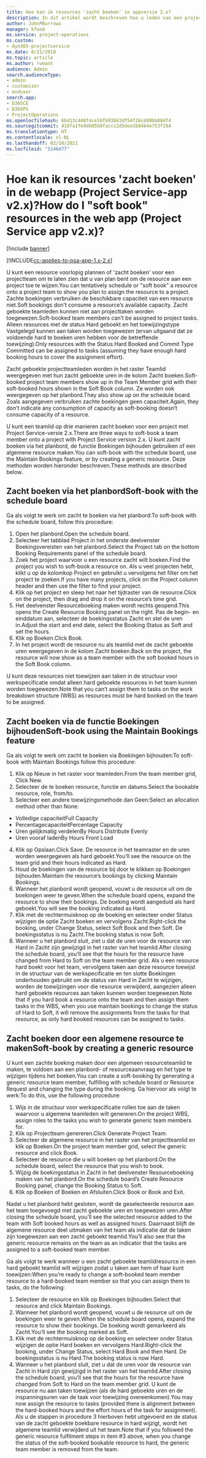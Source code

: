 ```yaml
---
title: Hoe kan ik resources 'zacht boeken' in appversie 2.x?
description: In dit artikel wordt beschreven hoe u leden van een projectteam zacht boekt met Project Service.
author: JohnPBurrows
manager: kfend
ms.service: project-operations
ms.custom:
- dyn365-projectservice
ms.date: 8/21/2018
ms.topic: article
ms.author: rumant
audience: Admin
search.audienceType:
- admin
- customizer
- enduser
search.app:
- D365CE
- D365PS
- ProjectOperations
ms.openlocfilehash: 6bd13c448f4ce16fb93843df54f26cdd9bb884f4
ms.sourcegitcommit: 418fa1fe9d605b8faccc2d5dee1b04b4e753f194
ms.translationtype: HT
ms.contentlocale: nl-NL
ms.lasthandoff: 02/10/2021
ms.locfileid: "5146477"
---
```

# <a name="how-do-i-soft-book-resources-in-the-web-app-project-service-app-v2x"></a><span data-ttu-id="dc7f3-103">Hoe kan ik resources 'zacht boeken' in de webapp (Project Service-app v2.x)?</span><span class="sxs-lookup"><span data-stu-id="dc7f3-103">How do I "soft book" resources in the web app (Project Service app v2.x)?</span></span>

[!include [banner](../includes/psa-now-project-operations.md)]

[!INCLUDE[cc-applies-to-psa-app-1.x-2.x](../includes/cc-applies-to-psa-app-1x-2x.md)]

<span data-ttu-id="dc7f3-104">U kunt een resource voorlopig plannen of 'zacht boeken' voor een projectteam om te laten zien dat u van plan bent om de resource aan een project toe te wijzen.</span><span class="sxs-lookup"><span data-stu-id="dc7f3-104">You can tentatively schedule or "soft book" a resource onto a project team to show you plan to assign the resource to a project.</span></span> <span data-ttu-id="dc7f3-105">Zachte boekingen verbruiken de beschikbare capaciteit van een resource niet.</span><span class="sxs-lookup"><span data-stu-id="dc7f3-105">Soft bookings don’t consume a resource’s available capacity.</span></span> <span data-ttu-id="dc7f3-106">Zacht geboekte teamleden kunnen niet aan projecttaken worden toegewezen.</span><span class="sxs-lookup"><span data-stu-id="dc7f3-106">Soft-booked team members can’t be assigned to project tasks.</span></span> <span data-ttu-id="dc7f3-107">Alleen resources met de status Hard geboekt en het toewijzingstype Vastgelegd kunnen aan taken worden toegewezen (ervan uitgaand dat ze voldoende hard te boeken uren hebben voor de betreffende toewijzing).</span><span class="sxs-lookup"><span data-stu-id="dc7f3-107">Only resources with the Status Hard Booked and Commit Type Committed can be assigned to tasks (assuming they have enough hard booking hours to cover the assignment effort).</span></span>

<span data-ttu-id="dc7f3-108">Zacht geboekte projectteamleden worden in het raster Teamlid weergegeven met hun zacht geboekte uren in de kolom Zacht boeken.</span><span class="sxs-lookup"><span data-stu-id="dc7f3-108">Soft-booked project team members show up in the Team Member grid with their soft-booked hours shown in the Soft Book column.</span></span> <span data-ttu-id="dc7f3-109">Ze worden ook weergegeven op het planbord.</span><span class="sxs-lookup"><span data-stu-id="dc7f3-109">They also show up on the schedule board.</span></span> <span data-ttu-id="dc7f3-110">Zoals aangegeven verbruiken zachte boekingen geen capaciteit.</span><span class="sxs-lookup"><span data-stu-id="dc7f3-110">Again, they don’t indicate any consumption of capacity as soft-booking doesn’t consume capacity of a resource.</span></span>

<span data-ttu-id="dc7f3-111">U kunt een teamlid op drie manieren zacht boeken voor een project met Project Service-versie 2.x.</span><span class="sxs-lookup"><span data-stu-id="dc7f3-111">There are three ways to soft-book a team member onto a project with Project Service version 2.x.</span></span> <span data-ttu-id="dc7f3-112">U kunt zacht boeken via het planbord, de functie Boekingen bijhouden gebruiken of een algemene resource maken.</span><span class="sxs-lookup"><span data-stu-id="dc7f3-112">You can soft-book with the schedule board, use the Maintain Bookings feature, or by creating a generic resource.</span></span> <span data-ttu-id="dc7f3-113">Deze methoden worden hieronder beschreven.</span><span class="sxs-lookup"><span data-stu-id="dc7f3-113">These methods are described below.</span></span>

## <a name="soft-book-with-the-schedule-board"></a><span data-ttu-id="dc7f3-114">Zacht boeken via het planbord</span><span class="sxs-lookup"><span data-stu-id="dc7f3-114">Soft-book with the schedule board</span></span>

<span data-ttu-id="dc7f3-115">Ga als volgt te werk om zacht te boeken via het planbord:</span><span class="sxs-lookup"><span data-stu-id="dc7f3-115">To soft-book with the schedule board, follow this procedure:</span></span> 
1. <span data-ttu-id="dc7f3-116">Open het planbord.</span><span class="sxs-lookup"><span data-stu-id="dc7f3-116">Open the schedule board.</span></span>
2. <span data-ttu-id="dc7f3-117">Selecteer het tabblad Project in het onderste deelvenster Boekingsvereisten van het planbord.</span><span class="sxs-lookup"><span data-stu-id="dc7f3-117">Select the Project tab on the bottom Booking Requirements panel of the schedule board.</span></span>
3. <span data-ttu-id="dc7f3-118">Zoek het project waarvoor u een resource zacht wilt boeken.</span><span class="sxs-lookup"><span data-stu-id="dc7f3-118">Find the project you wish to soft-book a resource on.</span></span> <span data-ttu-id="dc7f3-119">Als u veel projecten hebt, klikt u op de kolomkop Project en gebruikt u vervolgens het filter om het project te zoeken.</span><span class="sxs-lookup"><span data-stu-id="dc7f3-119">If you have many projects, click on the Project column header and then use the filter to find your project.</span></span>
4. <span data-ttu-id="dc7f3-120">Klik op het project en sleep het naar het tijdraster van de resource.</span><span class="sxs-lookup"><span data-stu-id="dc7f3-120">Click on the project, then drag and drop it on the resource’s time grid.</span></span>
5. <span data-ttu-id="dc7f3-121">Het deelvenster Resourceboeking maken wordt rechts geopend.</span><span class="sxs-lookup"><span data-stu-id="dc7f3-121">This opens the Create Resource Booking panel on the right.</span></span> <span data-ttu-id="dc7f3-122">Pas de begin- en einddatum aan, selecteer de boekingsstatus Zacht en stel de uren in.</span><span class="sxs-lookup"><span data-stu-id="dc7f3-122">Adjust the start and end date, select the Booking Status as Soft and set the hours.</span></span> 
6. <span data-ttu-id="dc7f3-123">Klik op Boeken.</span><span class="sxs-lookup"><span data-stu-id="dc7f3-123">Click Book.</span></span>
7. <span data-ttu-id="dc7f3-124">In het project wordt de resource nu als teamlid met de zacht geboekte uren weergegeven in de kolom Zacht boeken.</span><span class="sxs-lookup"><span data-stu-id="dc7f3-124">Back on the project, the resource will now show as a team member with the soft booked hours in the Soft Book column.</span></span>

<span data-ttu-id="dc7f3-125">U kunt deze resources niet toewijzen aan taken in de structuur voor werkspecificatie omdat alleen hard geboekte resources in het team kunnen worden toegewezen.</span><span class="sxs-lookup"><span data-stu-id="dc7f3-125">Note that you can’t assign them to tasks on the work breakdown structure (WBS) as resources must be hard booked on the team to be assigned.</span></span>

## <a name="soft-book-using-the-maintain-bookings-feature"></a><span data-ttu-id="dc7f3-126">Zacht boeken via de functie Boekingen bijhouden</span><span class="sxs-lookup"><span data-stu-id="dc7f3-126">Soft-book using the Maintain Bookings feature</span></span>

<span data-ttu-id="dc7f3-127">Ga als volgt te werk om zacht te boeken via Boekingen bijhouden:</span><span class="sxs-lookup"><span data-stu-id="dc7f3-127">To soft-book with Maintain Bookings follow this procedure:</span></span>
1. <span data-ttu-id="dc7f3-128">Klik op Nieuw in het raster voor teamleden.</span><span class="sxs-lookup"><span data-stu-id="dc7f3-128">From the team member grid, Click New.</span></span>
2. <span data-ttu-id="dc7f3-129">Selecteer de te boeken resource, functie en datums.</span><span class="sxs-lookup"><span data-stu-id="dc7f3-129">Select the bookable resource, role, from/to.</span></span>
3. <span data-ttu-id="dc7f3-130">Selecteer een andere toewijzingsmethode dan Geen:</span><span class="sxs-lookup"><span data-stu-id="dc7f3-130">Select an allocation method other than None:</span></span>
- <span data-ttu-id="dc7f3-131">Volledige capaciteit</span><span class="sxs-lookup"><span data-stu-id="dc7f3-131">Full Capacity</span></span>
- <span data-ttu-id="dc7f3-132">Percentagecapaciteit</span><span class="sxs-lookup"><span data-stu-id="dc7f3-132">Percentage Capacity</span></span>
- <span data-ttu-id="dc7f3-133">Uren gelijkmatig verdelen</span><span class="sxs-lookup"><span data-stu-id="dc7f3-133">By Hours Distribute Evenly</span></span>
- <span data-ttu-id="dc7f3-134">Uren vooraf laden</span><span class="sxs-lookup"><span data-stu-id="dc7f3-134">By Hours Front Load</span></span>
4. <span data-ttu-id="dc7f3-135">Klik op Opslaan.</span><span class="sxs-lookup"><span data-stu-id="dc7f3-135">Click Save.</span></span> <span data-ttu-id="dc7f3-136">De resource in het teamraster en de uren worden weergegeven als hard geboekt.</span><span class="sxs-lookup"><span data-stu-id="dc7f3-136">You’ll see the resource on the team grid and their hours indicated as Hard.</span></span>
5. <span data-ttu-id="dc7f3-137">Houd de boekingen van de resource bij door te klikken op Boekingen bijhouden.</span><span class="sxs-lookup"><span data-stu-id="dc7f3-137">Maintain the resource’s bookings by clicking Maintain Bookings.</span></span>
6. <span data-ttu-id="dc7f3-138">Wanneer het planbord wordt geopend, vouwt u de resource uit om de boekingen weer te geven.</span><span class="sxs-lookup"><span data-stu-id="dc7f3-138">When the schedule board opens, expand the resource to show their bookings.</span></span> <span data-ttu-id="dc7f3-139">De boeking wordt aangeduid als hard geboekt.</span><span class="sxs-lookup"><span data-stu-id="dc7f3-139">You will see the booking indicated as Hard.</span></span>
7. <span data-ttu-id="dc7f3-140">Klik met de rechtermuisknop op de boeking en selecteer onder Status wijzigen de optie Zacht boeken en vervolgens Zacht.</span><span class="sxs-lookup"><span data-stu-id="dc7f3-140">Right-click the booking, under Change Status, select Soft Book and then Soft.</span></span> <span data-ttu-id="dc7f3-141">De boekingsstatus is nu Zacht.</span><span class="sxs-lookup"><span data-stu-id="dc7f3-141">The booking status is now Soft.</span></span>
8. <span data-ttu-id="dc7f3-142">Wanneer u het planbord sluit, ziet u dat de uren voor de resource van Hard in Zacht zijn gewijzigd in het raster van het teamlid.</span><span class="sxs-lookup"><span data-stu-id="dc7f3-142">After closing the schedule board, you’ll see that the hours for the resource have changed from Hard to Soft on the team member grid.</span></span>
<span data-ttu-id="dc7f3-143">Als u een resource hard boekt voor het team, vervolgens taken aan deze resource toewijst in de structuur van de werkspecificatie en ten slotte Boekingen onderhouden gebruikt om de status van Hard in Zacht te wijzigen, worden de toewijzingen voor die resource verwijderd, aangezien alleen hard geboekte resources aan taken kunnen worden toegewezen.</span><span class="sxs-lookup"><span data-stu-id="dc7f3-143">Note that if you hard book a resource onto the team and then assign them tasks in the WBS, when you use maintain bookings to change the status of Hard to Soft, it will remove the assignments from the tasks for that resource, as only hard booked resources can be assigned to tasks.</span></span>

## <a name="soft-book-by-creating-a-generic-resource"></a><span data-ttu-id="dc7f3-144">Zacht boeken door een algemene resource te maken</span><span class="sxs-lookup"><span data-stu-id="dc7f3-144">Soft-book by creating a generic resource</span></span>

<span data-ttu-id="dc7f3-145">U kunt een zachte boeking maken door een algemeen resourceteamlid te maken, te voldoen aan een planbord- of resourceaanvraag en het type te wijzigen tijdens het boeken.</span><span class="sxs-lookup"><span data-stu-id="dc7f3-145">You can create a soft-booking by generating a generic resource team member, fulfilling with schedule board or Resource Request and changing the type during the booking.</span></span>
<span data-ttu-id="dc7f3-146">Ga hiervoor als volgt te werk:</span><span class="sxs-lookup"><span data-stu-id="dc7f3-146">To do this, use the following procedure:</span></span>

1. <span data-ttu-id="dc7f3-147">Wijs in de structuur voor werkspecificatie rollen toe aan de taken waarvoor u algemene teamleden wilt genereren.</span><span class="sxs-lookup"><span data-stu-id="dc7f3-147">On the project WBS, assign roles to the tasks you wish to generate generic team members for.</span></span>
2. <span data-ttu-id="dc7f3-148">Klik op Projectteam genereren.</span><span class="sxs-lookup"><span data-stu-id="dc7f3-148">Click Generate Project Team.</span></span>
3. <span data-ttu-id="dc7f3-149">Selecteer de algemene resource in het raster van het projectteamlid en klik op Boeken.</span><span class="sxs-lookup"><span data-stu-id="dc7f3-149">On the project team member grid, select the generic resource and click Book.</span></span>
4. <span data-ttu-id="dc7f3-150">Selecteer de resource die u wilt boeken op het planbord.</span><span class="sxs-lookup"><span data-stu-id="dc7f3-150">On the schedule board, select the resource that you wish to book.</span></span>
5. <span data-ttu-id="dc7f3-151">Wijzig de boekingsstatus in Zacht in het deelvenster Resourceboeking maken van het planbord.</span><span class="sxs-lookup"><span data-stu-id="dc7f3-151">On the schedule board’s Create Resource Booking panel, change the Booking Status to Soft.</span></span>
6. <span data-ttu-id="dc7f3-152">Klik op Boeken of Boeken en Afsluiten.</span><span class="sxs-lookup"><span data-stu-id="dc7f3-152">Click Book or Book and Exit.</span></span>

<span data-ttu-id="dc7f3-153">Nadat u het planbord hebt gesloten, wordt de geselecteerde resource aan het team toegevoegd met zacht geboekte uren en toegewezen uren.</span><span class="sxs-lookup"><span data-stu-id="dc7f3-153">After closing the schedule board, you’ll see the selected resource added to the team with Soft booked hours as well as assigned hours.</span></span> <span data-ttu-id="dc7f3-154">Daarnaast blijft de algemene resource deel uitmaken van het team als indicatie dat de taken zijn toegewezen aan een zacht geboekt teamlid.</span><span class="sxs-lookup"><span data-stu-id="dc7f3-154">You’ll also see that the generic resource remains on the team as an indicator that the tasks are assigned to a soft-booked team member.</span></span>

<span data-ttu-id="dc7f3-155">Ga als volgt te werk wanneer u een zacht geboekte teamlidresource in een hard geboekt teamlid wilt wijzigen zodat u taken aan hem of haar kunt toewijzen:</span><span class="sxs-lookup"><span data-stu-id="dc7f3-155">When you’re ready to change a soft-booked team member resource to a hard-booked team member so that you can assign them to tasks, do the following:</span></span>

1. <span data-ttu-id="dc7f3-156">Selecteer de resource en klik op Boekingen bijhouden.</span><span class="sxs-lookup"><span data-stu-id="dc7f3-156">Select that resource and click Maintain Bookings.</span></span>
2. <span data-ttu-id="dc7f3-157">Wanneer het planbord wordt geopend, vouwt u de resource uit om de boekingen weer te geven.</span><span class="sxs-lookup"><span data-stu-id="dc7f3-157">When the schedule board opens, expand the resource to show their bookings.</span></span> <span data-ttu-id="dc7f3-158">De boeking wordt gemarkeerd als Zacht.</span><span class="sxs-lookup"><span data-stu-id="dc7f3-158">You’ll see the booking marked as Soft.</span></span>
3. <span data-ttu-id="dc7f3-159">Klik met de rechtermuisknop op de boeking en selecteer onder Status wijzigen de optie Hard boeken en vervolgens Hard.</span><span class="sxs-lookup"><span data-stu-id="dc7f3-159">Right-click the booking, under Change Status, select Hard Book and then Hard.</span></span> <span data-ttu-id="dc7f3-160">De boekingsstatus is nu Hard.</span><span class="sxs-lookup"><span data-stu-id="dc7f3-160">The booking status is now Hard.</span></span>
4. <span data-ttu-id="dc7f3-161">Wanneer u het planbord sluit, ziet u dat de uren voor de resource van Zacht in Hard zijn gewijzigd in het raster van het teamlid.</span><span class="sxs-lookup"><span data-stu-id="dc7f3-161">After closing the schedule board, you’ll see that the hours for the resource have changed from Soft to Hard on the team member grid.</span></span> <span data-ttu-id="dc7f3-162">U kunt de resource nu aan taken toewijzen (als de hard geboekte uren en de inspanningsuren van de taak voor toewijzing overeenkomen).</span><span class="sxs-lookup"><span data-stu-id="dc7f3-162">You may now assign the resource to tasks (provided there is alignment between the hard-booked hours and the effort hours of the task for assignment).</span></span> <span data-ttu-id="dc7f3-163">Als u de stappen in procedure 3 hierboven hebt uitgevoerd en de status van de zacht geboekte boekbare resource in hard wijzigt, wordt het algemene teamlid verwijderd uit het team.</span><span class="sxs-lookup"><span data-stu-id="dc7f3-163">Note that if you followed the generic resource fulfilment steps in item #3 above, when you change the status of the soft-booked bookable resource to hard, the generic team member is removed from the team.</span></span>
